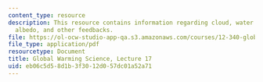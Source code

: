 ```yaml
---
content_type: resource
description: This resource contains information regarding cloud, water vapor, ice
  albedo, and other feedbacks.
file: https://ol-ocw-studio-app-qa.s3.amazonaws.com/courses/12-340-global-warming-science-spring-2012/eb06c5d58d1b3f3012d057dc01a52a71_MIT12_340S12_lec17.pdf
file_type: application/pdf
resourcetype: Document
title: Global Warming Science, Lecture 17
uid: eb06c5d5-8d1b-3f30-12d0-57dc01a52a71
---
```


